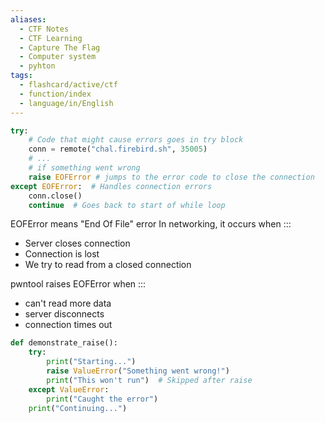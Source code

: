 ```yaml
---
aliases:
  - CTF Notes
  - CTF Learning
  - Capture The Flag
  - Computer system
  - pyhton
tags:
  - flashcard/active/ctf
  - function/index
  - language/in/English
---
```



```py
try:
    # Code that might cause errors goes in try block
    conn = remote("chal.firebird.sh", 35005)
    # ...
    # if something went wrong
    raise EOFError # jumps to the error code to close the connection
except EOFError:  # Handles connection errors
    conn.close()
    continue  # Goes back to start of while loop
```
EOFError means "End Of File" error
In networking, it occurs when :::

- Server closes connection
- Connection is lost
- We try to read from a closed connection

pwntool raises EOFError when :::

- can't read more data 
- server disconnects 
- connection times out

```py
def demonstrate_raise():
    try:
        print("Starting...")
        raise ValueError("Something went wrong!")
        print("This won't run")  # Skipped after raise
    except ValueError:
        print("Caught the error")
    print("Continuing...")
```

